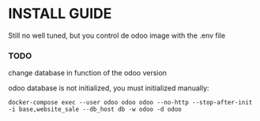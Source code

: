 # INSTALL GUIDE

Still no well tuned, but you control de odoo image with the .env file

### TODO
change database in function of the odoo version

odoo database is not initialized, you must initialized manually:
```
docker-compose exec --user odoo odoo odoo --no-http --stop-after-init -i base,website_sale --db_host db -w odoo -d odoo
```
